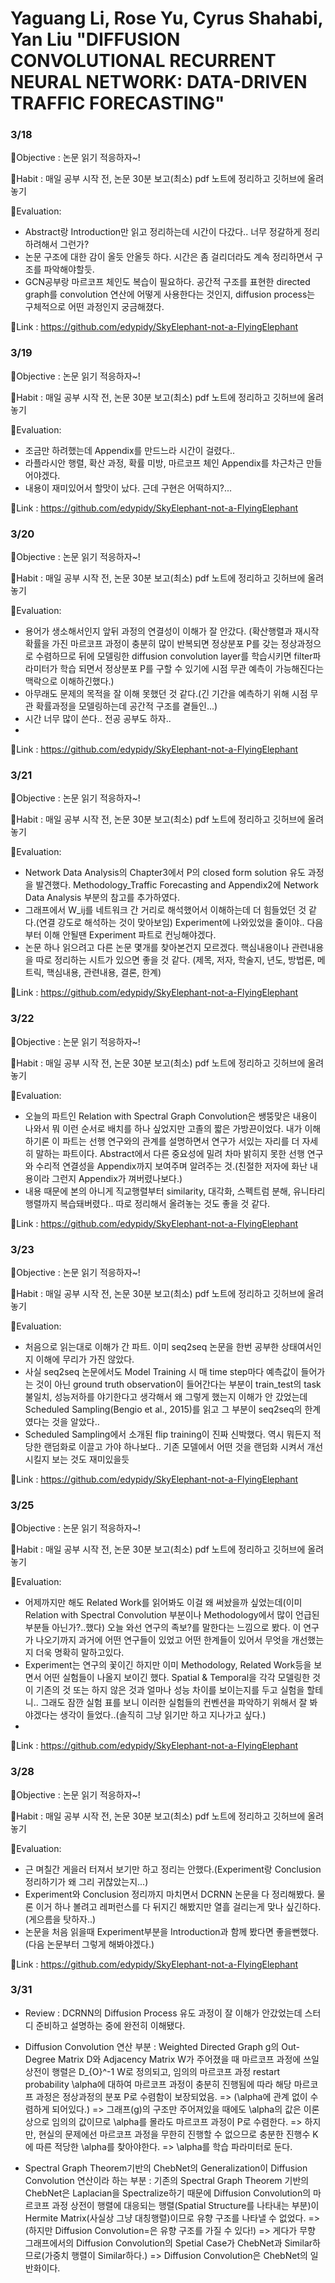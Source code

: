 # Yaguang Li, Rose Yu, Cyrus Shahabi, Yan Liu "DIFFUSION CONVOLUTIONAL RECURRENT NEURAL NETWORK: DATA-DRIVEN TRAFFIC FORECASTING"


### 3/18
🐘Objective : 논문 읽기 적응하자~!

🐘Habit : 매일 공부 시작 전, 논문 30분 보고(최소) pdf 노트에 정리하고 깃허브에 올려놓기

🐘Evaluation: 
* Abstract랑 Introduction만 읽고 정리하는데 시간이 다갔다.. 너무 정갈하게 정리하려해서 그런가?
* 논문 구조에 대한 감이 올듯 안올듯 하다. 시간은 좀 걸리더라도 계속 정리하면서 구조를 파악해야할듯.
* GCN공부랑 마르코프 체인도 복습이 필요하다. 공간적 구조를 표현한 directed graph를 convolution 연산에 어떻게 사용한다는 것인지, diffusion process는 구체적으로 어떤 과정인지 궁금해졌다.

🐘Link : https://github.com/edypidy/SkyElephant-not-a-FlyingElephant


### 3/19
🐘Objective : 논문 읽기 적응하자~!

🐘Habit : 매일 공부 시작 전, 논문 30분 보고(최소) pdf 노트에 정리하고 깃허브에 올려놓기

🐘Evaluation: 
* 조금만 하려했는데 Appendix를 만드느라 시간이 걸렸다..
* 라플라시안 행렬, 확산 과정, 확률 미방, 마르코프 체인 Appendix를 차근차근 만들어야겠다.
* 내용이 재미있어서 할맛이 났다. 근데 구현은 어떡하지?...

🐘Link : https://github.com/edypidy/SkyElephant-not-a-FlyingElephant


### 3/20
🐘Objective : 논문 읽기 적응하자~!

🐘Habit : 매일 공부 시작 전, 논문 30분 보고(최소) pdf 노트에 정리하고 깃허브에 올려놓기

🐘Evaluation: 
* 용어가 생소해서인지 앞뒤 과정의 연결성이 이해가 잘 안갔다. (확산행렬과 재시작 확률을 가진 마르코프 과정이 충분히 많이 반복되면 정상분포 P를 갖는 정상과정으로 수렴하므로 뒤에 모델링한 diffusion convolution layer를 학습시키면 filter파라미터가 학습 되면서 정상분포 P를 구할 수 있기에 시점 무관 예측이 가능해진다는 맥락으로 이해하긴했다.)
* 아무래도 문제의 목적을 잘 이해 못했던 것 같다.(긴 기간을 예측하기 위해 시점 무관 확률과정을 모델링하는데 공간적 구조를 곁들인...)
* 시간 너무 많이 쓴다.. 전공 공부도 하자..
* 
🐘Link : https://github.com/edypidy/SkyElephant-not-a-FlyingElephant


### 3/21
🐘Objective : 논문 읽기 적응하자~!

🐘Habit : 매일 공부 시작 전, 논문 30분 보고(최소) pdf 노트에 정리하고 깃허브에 올려놓기

🐘Evaluation: 
* Network Data Analysis의 Chapter3에서 P의 closed form solution 유도 과정을 발견했다. Methodology_Traffic Forecasting and Appendix2에 Network Data Analysis 부분의 참고를 추가하였다.
* 그래프에서 W_ij를 네트워크 간 거리로 해석했어서 이해하는데 더 힘들었던 것 같다.(연결 강도로 해석하는 것이 맞아보임) Experiment에 나와있었을 줄이야.. 다음부터 이해 안될땐 Experiment 파트로 컨닝해야겠다.
* 논문 하나 읽으려고 다른 논문 몇개를 찾아본건지 모르겠다. 핵심내용이나 관련내용을 따로 정리하는 시트가 있으면 좋을 것 같다. (제목, 저자, 학술지, 년도, 방법론, 메트릭, 핵심내용, 관련내용, 결론, 한계)

🐘Link : https://github.com/edypidy/SkyElephant-not-a-FlyingElephant


### 3/22
🐘Objective : 논문 읽기 적응하자~!

🐘Habit : 매일 공부 시작 전, 논문 30분 보고(최소) pdf 노트에 정리하고 깃허브에 올려놓기

🐘Evaluation: 
* 오늘의 파트인 Relation with Spectral Graph Convolution은 쌩뚱맞은 내용이 나와서 뭐 이런 순서로 배치를 하나 싶었지만 고졸의 짧은 가방끈이었다. 내가 이해하기론 이 파트는 선행 연구와의 관계를 설명하면서 연구가 서있는 자리를 더 자세히 말하는 파트이다. Abstract에서 다른 중요성에 밀려 차마 밝히지 못한 선행 연구와 수리적 연결성을 Appendix까지 보여주며 알려주는 것.(친절한 저자에 화난 내용이라 그런지 Appendix가 껴버렸나보다.)
* 내용 때문에 본의 아니게 직교행렬부터 similarity, 대각화, 스펙트럼 분해, 유니타리 행렬까지 복습돼버렸다.. 따로 정리해서 올려놓는 것도 좋을 것 같다.

🐘Link : https://github.com/edypidy/SkyElephant-not-a-FlyingElephant


### 3/23
🐘Objective : 논문 읽기 적응하자~!

🐘Habit : 매일 공부 시작 전, 논문 30분 보고(최소) pdf 노트에 정리하고 깃허브에 올려놓기

🐘Evaluation: 
* 처음으로 읽는대로 이해가 간 파트. 이미 seq2seq 논문을 한번 공부한 상태여서인지 이해에 무리가 가진 않았다.
* 사실 seq2seq 논문에서도 Model Training 시 매 time step마다 예측값이 들어가는 것이 아닌 ground truth observation이 들어간다는 부분이 train_test의 task불일치, 성능저하를 야기한다고 생각해서 왜 그렇게 했는지 이해가 안 갔었는데 Scheduled Sampling(Bengio et al., 2015)를 읽고 그 부분이 seq2seq의 한계였다는 것을 알았다..
* Scheduled Sampling에서 소개된 flip training이 진짜 신박했다. 역시 뭐든지 적당한 랜덤화로 이끌고 가야 하나보다.. 기존 모델에서 어떤 것을 랜덤화 시켜서 개선시킬지 보는 것도 재미있을듯 

🐘Link : https://github.com/edypidy/SkyElephant-not-a-FlyingElephant


### 3/25
🐘Objective : 논문 읽기 적응하자~!

🐘Habit : 매일 공부 시작 전, 논문 30분 보고(최소) pdf 노트에 정리하고 깃허브에 올려놓기

🐘Evaluation: 
* 어제까지만 해도 Related Work를 읽어봐도 이걸 왜 써놨을까 싶었는데(이미 Relation with Spectral Convolution 부분이나 Methodology에서 많이 언급된 부분들 아닌가?..했다) 오늘 와선 연구의 족보?를 말한다는 느낌으로 봤다. 이 연구가 나오기까지 과거에 어떤 연구들이 있었고 어떤 한계들이 있어서 무엇을 개선했는지 더욱 명확히 말하고있다.
* Experiment는 연구의 꽃이긴 하지만 이미 Methodology, Related Work등을 보면서 어떤 실험들이 나올지 보이긴 했다. Spatial & Temporal을 각각 모델링한 것이 기존의 것 또는 하지 않은 것과 얼마나 성능 차이를 보이는지를 두고 실험을 할테니.. 그래도 잠깐 실험 표를 보니 이러한 실험들의 컨벤션을 파악하기 위해서 잘 봐야겠다는 생각이 들었다..(솔직히 그냥 읽기만 하고 지나가고 싶다.)
* 
🐘Link : https://github.com/edypidy/SkyElephant-not-a-FlyingElephant


### 3/28
🐘Objective : 논문 읽기 적응하자~!

🐘Habit : 매일 공부 시작 전, 논문 30분 보고(최소) pdf 노트에 정리하고 깃허브에 올려놓기

🐘Evaluation:
* 근 며칠간 게을러 터져서 보기만 하고 정리는 안했다.(Experiment랑 Conclusion 정리하기가 왜 그리 귀찮았는지...)
* Experiment와 Conclusion 정리까지 마치면서 DCRNN 논문을 다 정리해봤다. 물론 이거 하나 볼려고 레퍼런스를 다 뒤지긴 해봤지만 열흘 걸리는게 맞나 싶긴하다.(게으름을 탓하자..)
* 논문을 처음 읽을때 Experiment부분을 Introduction과 함께 봤다면 좋을뻔했다.(다음 논문부터 그렇게 해봐야겠다.)

🐘Link : https://github.com/edypidy/SkyElephant-not-a-FlyingElephant



### 3/31
* Review : DCRNN의 Diffusion Process 유도 과정이 잘 이해가 안갔었는데 스터디 준비하고 설명하는 중에 완전히 이해됐다.
* Diffusion Convolution 연산 부분 : Weighted Directed Graph g의 Out-Degree Matrix D와 Adjacency Matrix W가 주어졌을 때 마르코프 과정에 쓰일 상전이 행렬은 D_{O}^-1 W로 정의되고, 임의의 마르코프 과정 restart probability \alpha에 대하여 마르코프 과정이 충분히 진행됨에 따라 해당 마르코프 과정은 정상과정의 분포 P로 수렴함이 보장되었음. => (\alpha에 관계 없이 수렴하게 되어있다.) => 그래프(g)의 구조만 주어져있을 때에도 \alpha의 값은 이론상으로 임의의 값이므로 \alpha를 몰라도 마르코프 과정이 P로 수렴한다. => 하지만, 현실의 문제에선 마르코프 과정을 무한히 진행할 수 없으므로 충분한 진행수 K에 따른 적당한 \alpha를 찾아야한다. => \alpha를 학습 파라미터로 둔다.

* Spectral Graph Theorem기반의 ChebNet의 Generalization이 Diffusion Convolution 연산이라 하는 부분 : 기존의 Spectral Graph Theorem 기반의 ChebNet은 Laplacian을 Spectralize하기 때문에 Diffusion Convolution의 마르코프 과정 상전이 행렬에 대응되는 행렬(Spatial Structure를 나타내는 부분)이 Hermite Matrix(사실상 그냥 대칭행렬)이므로 유향 구조를 나타낼 수 없었다. => (하지만 Diffusion Convolution=은 유향 구조를 가질 수 있다!) => 게다가 무향 그래프에서의 Diffusion Convolution의 Spetial Case가 ChebNet과 Similar하므로(가중치 행렬이 Similar하다.) => Diffusion Convolution은 ChebNet의 일반화이다.

